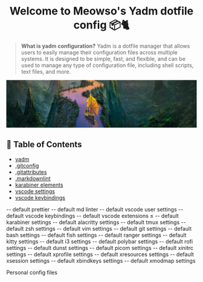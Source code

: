 # <h1 align="center">Welcome to Meowso's Yadm dotfile config 📦🐈</h1>

> **What is yadm configuration?**
> Yadm is a dotfile manager that allows users to easily manage their configuration files across multiple systems.
> It is designed to be simple, fast, and flexible, and can be used to manage any type of configuration file, including shell scripts, text files, and more.

![Background Image](./.config/background.jpg?raw=true "Background Image")

## 📝 Table of Contents

- [yadm](./.local/share/yadm/repo.git/config)
- [.gitconfig](./.gitconfig)
- [.gitattributes](./.gitattributes)
- [.markdownlint](.config/.markdownlint.jsonc)
- [karabiner elements](.config/karabiner/karabiner.json)
- [vscode settings](./Library/application%20support/Code/User/settings.json)
- [vscode keybindings](./Library/application%20support/Code/User/keybindings.json)

-- default prettier
-- default md linter
-- default vscode user settings
-- default vscode keybindings
-- default vscode extensions
≤
-- default karabiner settings
-- default alacritty settings
-- default tmux settings
-- default zsh settings
-- default vim settings
-- default git settings
-- default bash settings
-- default fish settings
-- default ranger settings
-- default kitty settings
-- default i3 settings
-- default polybar settings
-- default rofi settings
-- default dunst settings
-- default picom settings
-- default xinitrc settings
-- default xprofile settings
-- default xresources settings
-- default xsession settings
-- default xbindkeys settings
-- default xmodmap settings

Personal config files

